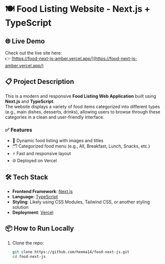 # 🍽️ Food Listing Website - Next.js + TypeScript

## 🌐 Live Demo
Check out the live site here:  
👉 [https://food-next-js-amber.vercel.app/](https://food-next-js-amber.vercel.app/)

## 📋 Project Description

This is a modern and responsive **Food Listing Web Application** built using **Next.js** and **TypeScript**.  
The website displays a variety of food items categorized into different types (e.g., main dishes, desserts, drinks), allowing users to browse through these categories in a clean and user-friendly interface.

### ✅ Features

- 🧾 Dynamic food listing with images and titles  
- 🗂️ Categorized food menu (e.g., All, Breakfast, Lunch, Snacks, etc.)  
- ⚡️ Fast and responsive layout  
- 🌐 Deployed on Vercel

## 🛠️ Tech Stack

- **Frontend Framework**: [Next.js](https://nextjs.org/)  
- **Language**: [TypeScript](https://www.typescriptlang.org/)  
- **Styling**: Likely using CSS Modules, Tailwind CSS, or another styling solution  
- **Deployment**: [Vercel](https://vercel.com/)

## 📦 How to Run Locally

1. Clone the repo:
   ```bash
   git clone https://github.com/heema14/food-next-js.git
   cd food-next-js
